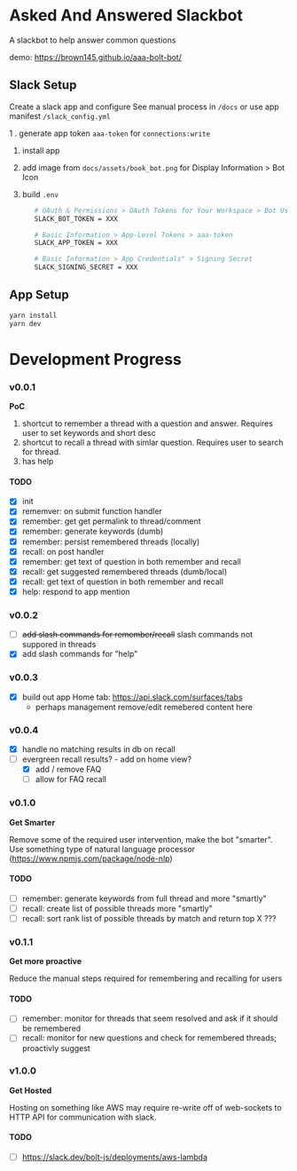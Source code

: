 # Asked And Answered Slackbot
A slackbot to help answer common questions 

demo: https://brown145.github.io/aaa-bolt-bot/

## Slack Setup
Create a slack app and configure
See manual process in `/docs` or use app manifest `/slack_config.yml`

1 . generate app token `aaa-token` for `connections:write`
1. install app
1. add image from `docs/assets/book_bot.png` for Display Information > Bot Icon
1. build `.env`

   ```bash
      # OAuth & Permissions > OAuth Tokens for Your Workspace > Bot User OAuth Token
      SLACK_BOT_TOKEN = XXX

      # Basic Information > App-Level Tokens > aaa-token
      SLACK_APP_TOKEN = XXX

      # Basic Information > App Credentials" > Signing Secret
      SLACK_SIGNING_SECRET = XXX
   ```

## App Setup
```bash
yarn install
yarn dev
```

# Development Progress

### v0.0.1
**PoC**

 1. shortcut to remember a thread with a question and answer. Requires user to set keywords and short desc
 1. shortcut to recall a thread with simlar question. Requires user to search for thread.
 1. has help

#### TODO
 - [x] init
 - [x] rememver: on submit function handler
 - [x] remember: get get permalink to thread/comment
 - [x] remember: generate keywords (dumb)
 - [x] remember: persist remembered threads (locally)
 - [x] recall: on post handler
 - [x] remember: get text of question in both remember and recall
 - [x] recall: get suggested remembered threads (dumb/local)
 - [x] recall: get text of question in both remember and recall
 - [x] help: respond to app mention

### v0.0.2
 - [ ] ~~add slash commands for remember/recall~~ slash commands not suppored in threads
 - [x] add slash commands for "help"

### v0.0.3
 - [x] build out app Home tab: https://api.slack.com/surfaces/tabs
   - perhaps management remove/edit remebered content here

### v0.0.4
 - [x] handle no matching results in db on recall
 - [ ] evergreen recall results? - add on home view?
   - [x] add / remove FAQ
   - [ ] allow for FAQ recall

### v0.1.0
**Get Smarter**

Remove some of the required user intervention, make the bot "smarter". Use something type of natural language processor (https://www.npmjs.com/package/node-nlp)

#### TODO
- [ ] remember: generate keywords from full thread and more "smartly"
- [ ] recall: create list of possible threads more "smartly"
- [ ] recall: sort rank list of possible threads by match and return top X ???

### v0.1.1
**Get more proactive**

Reduce the manual steps required for remembering and recalling for users

#### TODO
- [ ] remember: monitor for threads that seem resolved and ask if it should be remembered
- [ ] recall: monitor for new questions and check for remembered threads; proactivly suggest

### v1.0.0
**Get Hosted**

Hosting on something like AWS may require re-write off of web-sockets to HTTP API for communication with slack.

#### TODO
 - [ ] https://slack.dev/bolt-js/deployments/aws-lambda
